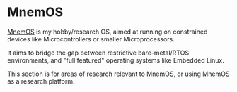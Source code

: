 # MnemOS

[MnemOS](https://mnemos.jamesmunns.com) is my hobby/research OS, aimed at running on constrained devices like Microcontrollers or smaller Microprocessors.

It aims to bridge the gap between restrictive bare-metal/RTOS environments, and "full featured" operating systems like Embedded Linux.

This section is for areas of research relevant to MnemOS, or using MnemOS as a research platform.
